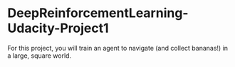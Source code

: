 # DeepReinforcementLearning-Udacity-Project1
For this project, you will train an agent to navigate (and collect bananas!) in a large, square world.
